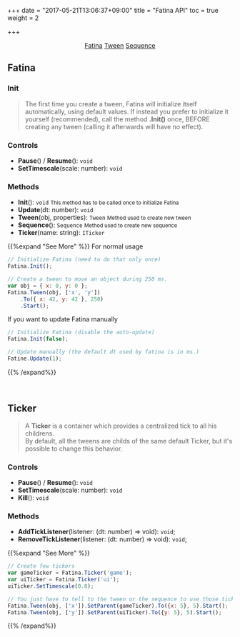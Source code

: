 +++
date = "2017-05-21T13:06:37+09:00"
title = "Fatina API"
toc = true
weight = 2

+++

<div style="text-align: center">
    <a class="btn btn-primary" href="/Fatina/api/basic/">Fatina</a>
    <a class="btn btn-default" href="/Fatina/api/tween/">Tween</a>
    <a class="btn btn-default" href="/Fatina/api/sequence/">Sequence</a>
</div>

## Fatina
### Init
<blockquote>The first time you create a tween, Fatina will initialize itself automatically, using default values.
If instead you prefer to initialize it yourself (recommended), call the method <b>.Init()</b> once, BEFORE creating any tween (calling it afterwards will have no effect).</blockquote>

### Controls
* **Pause**() / **Resume**(): `void`
* **SetTimescale**(scale: number): `void`

### Methods
* **Init**(): `void` <small>This method has to be called once to initialize Fatina</small>
* **Update**(dt: number): `void`
* **Tween**(obj, properties): `Tween` <small>Method used to create new tween</small>
* **Sequence**(): `Sequence` <small>Method used to create new sequence</small>
* **Ticker**(name: string): `ITicker`

{{%expand "See More" %}}
For normal usage
```js
// Initialize Fatina (need to do that only once)
Fatina.Init();

// Create a tween to move an object during 250 ms.
var obj = { x: 0, y: 0 };
Fatina.Tween(obj, ['x', 'y'])
    .To({ x: 42, y: 42 }, 250)
    .Start();
```

If you want to update Fatina manually
```js
// Initialize Fatina (disable the auto-update)
Fatina.Init(false);

// Update manually (the default dt used by fatina is in ms.)
Fatine.Update(1);
```
{{% /expand%}}

<br>

## Ticker
<blockquote>A <b>Ticker</b> is a container which provides a centralized tick to all his childrens.<br>
By default, all the tweens are childs of the same default Ticker, but it's possible to change this behavior.</blockquote>

### Controls
* **Pause**() / **Resume**(): `void`
* **SetTimescale**(scale: number): `void`
* **Kill**(): `void`

### Methods
* **AddTickListener**(listener: (dt: number) => void): `void`;
* **RemoveTickListener**(listener: (dt: number) => void): `void`;

{{%expand "See More" %}}
```js
// Create few tickers
var gameTicker = Fatina.Ticker('game');
var uiTicker = Fatina.Ticker('ui');
uiTicker.SetTimescale(0.8);

// You just have to tell to the tween or the sequence to use those ticker and not the default one
Fatina.Tween(obj, ['x']).SetParent(gameTicker).To({x: 5}, 5).Start();
Fatina.Tween(obj, ['y']).SetParent(uiTicker).To({y: 5}, 5).Start();
```
{{% /expand%}}